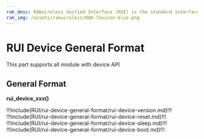 ```yaml
---
rak_desc: RAKwireless Unified Interface (RUI) is the standard interface defined to simplify the firmware development for the ecosystem of the hardware of RAK. RUI defines an API that abstracts the complexity of the hardware layer. Through the RUI API, users can control all the functionalities of the module without the need to deal with the complexity of low-level hardware protocols such as SPI, I2C, etc.
rak_img: /assets/rakwireless/RAK-favicon-blue.png
---
```


# RUI Device General Format

This part supports all module with device API

## General Format

**rui_device_xxx()**

!!!include(RUI/rui-device-general-format/rui-device-version.md)!!!
!!!include(RUI/rui-device-general-format/rui-device-reset.md)!!!
!!!include(RUI/rui-device-general-format/rui-device-sleep.md)!!!
!!!include(RUI/rui-device-general-format/rui-device-boot.md)!!!
